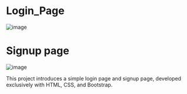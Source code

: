 # Login_Page

![image](https://github.com/giriselvansridhar/Login_Page/assets/131362593/ca188e7a-89f4-48f5-b143-6af8fb7b3f7e)

 # Signup page 
![image](https://github.com/giriselvansridhar/Login_Page/assets/131362593/75bf0457-3a7e-4d68-9700-41a1a3cda075)


This project introduces a simple login page and signup page, developed exclusively with HTML, CSS, and Bootstrap. 
